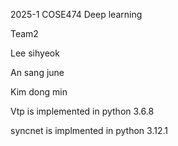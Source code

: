 2025-1 COSE474 Deep learning

Team2

Lee sihyeok 

An sang june

Kim dong min




Vtp is implemented in python 3.6.8

syncnet is implmented in python 3.12.1
